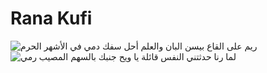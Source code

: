 Rana Kufi
=========

![ريم على القاع بيسن البان والعلم أحل سفك دمي في الأشهر الحرم](docs/sample-1.svg)
![لما رنا حدثتني النفس قائلة يا ويح جنبك بالسهم المصيب رمي](docs/sample-2.svg)
